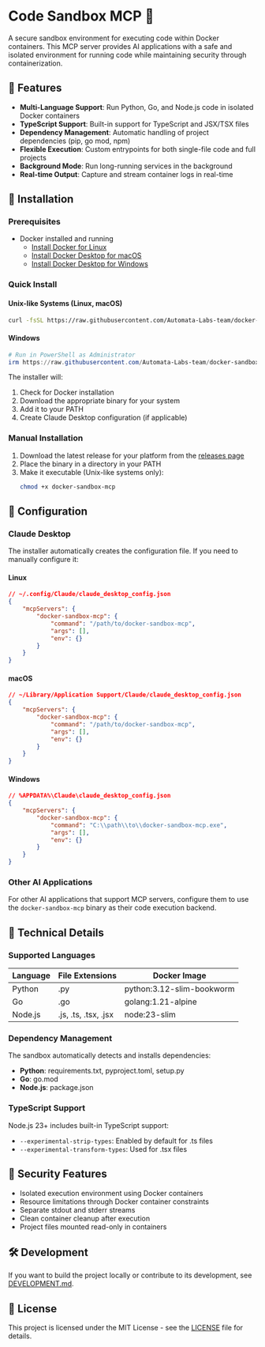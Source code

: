 # Code Sandbox MCP 🐳

A secure sandbox environment for executing code within Docker containers. This MCP server provides AI applications with a safe and isolated environment for running code while maintaining security through containerization.

## 🌟 Features

- **Multi-Language Support**: Run Python, Go, and Node.js code in isolated Docker containers
- **TypeScript Support**: Built-in support for TypeScript and JSX/TSX files
- **Dependency Management**: Automatic handling of project dependencies (pip, go mod, npm)
- **Flexible Execution**: Custom entrypoints for both single-file code and full projects
- **Background Mode**: Run long-running services in the background
- **Real-time Output**: Capture and stream container logs in real-time

## 🚀 Installation

### Prerequisites

- Docker installed and running
  - [Install Docker for Linux](https://docs.docker.com/engine/install/)
  - [Install Docker Desktop for macOS](https://docs.docker.com/desktop/install/mac/)
  - [Install Docker Desktop for Windows](https://docs.docker.com/desktop/install/windows-install/)

### Quick Install

#### Unix-like Systems (Linux, macOS)
```bash
curl -fsSL https://raw.githubusercontent.com/Automata-Labs-team/docker-sandbox-mcp/main/install.sh | bash
```

#### Windows
```powershell
# Run in PowerShell as Administrator
irm https://raw.githubusercontent.com/Automata-Labs-team/docker-sandbox-mcp/main/install.ps1 | iex
```

The installer will:
1. Check for Docker installation
2. Download the appropriate binary for your system
3. Add it to your PATH
4. Create Claude Desktop configuration (if applicable)

### Manual Installation

1. Download the latest release for your platform from the [releases page](https://github.com/Automata-Labs-team/docker-sandbox-mcp/releases)
2. Place the binary in a directory in your PATH
3. Make it executable (Unix-like systems only):
   ```bash
   chmod +x docker-sandbox-mcp
   ```

## 🔧 Configuration

### Claude Desktop

The installer automatically creates the configuration file. If you need to manually configure it:

#### Linux
```json
// ~/.config/Claude/claude_desktop_config.json
{
    "mcpServers": {
        "docker-sandbox-mcp": {
            "command": "/path/to/docker-sandbox-mcp",
            "args": [],
            "env": {}
        }
    }
}
```

#### macOS
```json
// ~/Library/Application Support/Claude/claude_desktop_config.json
{
    "mcpServers": {
        "docker-sandbox-mcp": {
            "command": "/path/to/docker-sandbox-mcp",
            "args": [],
            "env": {}
        }
    }
}
```

#### Windows
```json
// %APPDATA%\Claude\claude_desktop_config.json
{
    "mcpServers": {
        "docker-sandbox-mcp": {
            "command": "C:\\path\\to\\docker-sandbox-mcp.exe",
            "args": [],
            "env": {}
        }
    }
}
```

### Other AI Applications

For other AI applications that support MCP servers, configure them to use the `docker-sandbox-mcp` binary as their code execution backend.

## 🔧 Technical Details

### Supported Languages

| Language | File Extensions | Docker Image |
|----------|----------------|--------------|
| Python | .py | python:3.12-slim-bookworm |
| Go | .go | golang:1.21-alpine |
| Node.js | .js, .ts, .tsx, .jsx | node:23-slim |

### Dependency Management

The sandbox automatically detects and installs dependencies:

- **Python**: requirements.txt, pyproject.toml, setup.py
- **Go**: go.mod
- **Node.js**: package.json

### TypeScript Support

Node.js 23+ includes built-in TypeScript support:
- `--experimental-strip-types`: Enabled by default for .ts files
- `--experimental-transform-types`: Used for .tsx files

## 🔐 Security Features

- Isolated execution environment using Docker containers
- Resource limitations through Docker container constraints
- Separate stdout and stderr streams
- Clean container cleanup after execution
- Project files mounted read-only in containers

## 🛠️ Development

If you want to build the project locally or contribute to its development, see [DEVELOPMENT.md](DEVELOPMENT.md).

## 📝 License

This project is licensed under the MIT License - see the [LICENSE](LICENSE) file for details.
